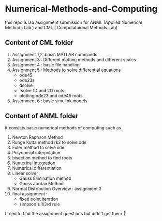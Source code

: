 # Numerical-Methods-and-Computing 
this repo is lab assignment submission for ANML (Applied Numerical Methods Lab ) and CML ( Computatuional Methods Lab) 

## Content of CML folder 
1. Assignment 1,2 :basic MATLAB  commands 
2. Assignment 3 : Different plotting methods and different scales 
3. Assignment 4 : basic file handling 
4. Assignment 5 : Methods to solve differential equations 
   * ode45
   * ode23s
   * dsolve
   * fsolve 1D and 2D roots
   * plotting ode23 and ode45 roots
5. Assignment 6 : basic simulink models 
## Content of ANML folder 
it consists basic numerical methods of computing such as 
 1. Newton Raphson Method 
 2. Runge Kutta method rk2 to solve ode
 3. Euler method to solve ode 
 4. Polynomial interpolation
 5. bisection method to find roots
 6. Numerical integration 
 7. Numerical differentiation
 8. Linear solver :
    * Gauss Elimination method 
    * Gauss Jordan Method
9. Normal Distribution Overview : assignment 3 
10. final assignment : 
    * fixed point iteration
    * simpson's 1/3rd rule 
 
I tried to find the assignment questions but didn't get them 🙂
